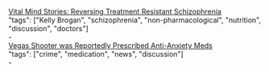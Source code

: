 [Vital Mind Stories: Reversing Treatment Resistant Schizophrenia](http://kellybroganmd.com/vital-mind-stories-kim/)<br />
"tags": ["Kelly Brogan", "schizophrenia", "non-pharmacological", "nutrition", "discussion", "doctors"]<br />
-<br />
[Vegas Shooter was Reportedly Prescribed Anti-Anxiety Meds](https://www.madinamerica.com/2017/10/vegas-shooter-prescribed-meds/)<br />
"tags": ["crime", "medication", "news", "discussion"]<br />
-<br />

